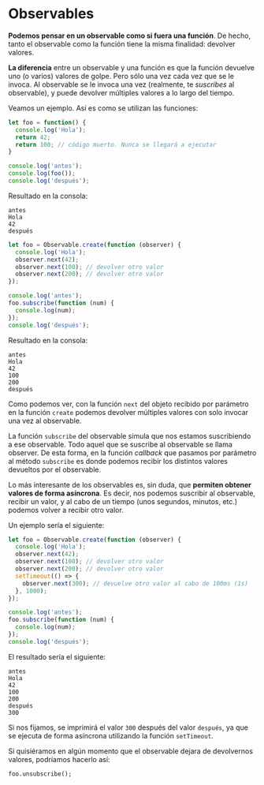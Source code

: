 
# Observables

**Podemos pensar en un observable como si fuera una función**. De hecho, tanto el observable como la función tiene la misma finalidad: devolver valores. 

**La diferencia** entre un observable y una función es que la función devuelve uno (o varios) valores de golpe. Pero sólo una vez cada vez que se le invoca. Al observable se le invoca una vez (realmente, te *suscribes* al observable), y puede devolver múltiples valores a lo largo del tiempo.

Veamos un ejemplo. Así es como se utilizan las funciones:

```typescript
let foo = function() {
  console.log('Hola');
  return 42;
  return 100; // código muerto. Nunca se llegará a ejecutar
}

console.log('antes');
console.log(foo());
console.log('después');
```

Resultado en la consola:

```
antes
Hola
42
después
```

```typescript
let foo = Observable.create(function (observer) {
  console.log('Hola');
  observer.next(42);
  observer.next(100); // devolver otro valor
  observer.next(200); // devolver otro valor
});

console.log('antes');
foo.subscribe(function (num) {
  console.log(num);
});
console.log('después');
```

Resultado en la consola:

```
antes
Hola
42
100
200
después
```

Como podemos ver, con la función `next` del objeto recibido por parámetro en la función `create` podemos devolver múltiples valores con solo invocar una vez al observable.

La función `subscribe` del observable simula que nos estamos suscribiendo a ese observable. Todo aquel que se suscribe al observable se llama observer. De esta forma, en la función *callback* que pasamos por parámetro al método `subscribe` es donde podemos recibir los distintos valores devueltos por el observable.

Lo más interesante de los observables es, sin duda, que **permiten obtener valores de forma asíncrona**. Es decir, nos podemos suscribir al observable, recibir un valor, y al cabo de un tiempo (unos segundos, minutos, etc.) podemos volver a recibir otro valor.

Un ejemplo sería el siguiente:

```typescript
let foo = Observable.create(function (observer) {
  console.log('Hola');
  observer.next(42);
  observer.next(100); // devolver otro valor
  observer.next(200); // devolver otro valor
  setTimeout(() => {
    observer.next(300); // devuelve otro valor al cabo de 100ms (1s)
  }, 1000);
});

console.log('antes');
foo.subscribe(function (num) {
  console.log(num);
});
console.log('después');
```

El resultado sería el siguiente:

```
antes
Hola
42
100
200
después
300
```

Si nos fijamos, se imprimirá el valor `300` después del valor `después`, ya que se ejecuta de forma asíncrona utilizando la función `setTimeout`.

Si quisiéramos en algún momento que el observable dejara de devolvernos valores, podríamos hacerlo así:

`foo.unsubscribe();`
